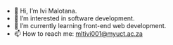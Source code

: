 - 👋 Hi, I’m Ivi Malotana.
- 👀 I’m interested in software development.
- 🌱 I’m currently learning front-end web development.
- 📫 How to reach me: mltivi001@myuct.ac.za

<!---
ivimalotana/ivimalotana is a ✨ special ✨ repository because its `README.md` (this file) appears on your GitHub profile.
You can click the Preview link to take a look at your changes.
--->
